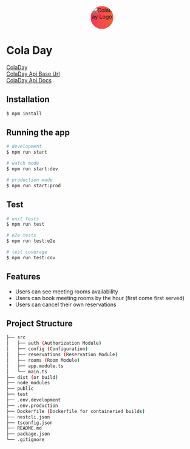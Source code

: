 <p align="center">
  <a href="https://matthewmertens.com" target="blank">
    <img style="background: linear-gradient(87deg,#f5365c 0,#f56036 100%)!important; border-radius: 50%; height: 60px" src="https://matthewmertens.com/static/media/cola-logo-light.b123344a.png" alt="ColaDay Logo" />
  </a>
</p>

# Cola Day

[ColaDay](https://matthewmertens.com)   
[ColaDay Api Base Url](https://api.matthewmertens.com/api/)   
[ColaDay Api Docs](https://api.matthewmertens.com/api/)

## Installation

```bash
$ npm install
```

## Running the app

```bash
# development
$ npm run start

# watch mode
$ npm run start:dev

# production mode
$ npm run start:prod
```

## Test

```bash
# unit tests
$ npm run test

# e2e tests
$ npm run test:e2e

# test coverage
$ npm run test:cov
```

## Features

- Users can see meeting rooms availability
- Users can book meeting rooms by the hour (first come first served)
- Users can cancel their own reservations

## Project Structure

```bash
├── src
│   ├── auth (Authorization Module)
│   ├── config (Configuration)
│   ├── reservations (Reservation Module)
│   ├── rooms (Room Module)
│   ├── app.module.ts
│   └── main.ts
├── dist (or build)
├── node_modules
├── public
├── test
├── .env.development
├── .env.production
├── Dockerfile (Dockerfile for containeried builds)
├── nestcli.json
├── tsconfig.json 
├── README.md
├── package.json
└── .gitignore
```